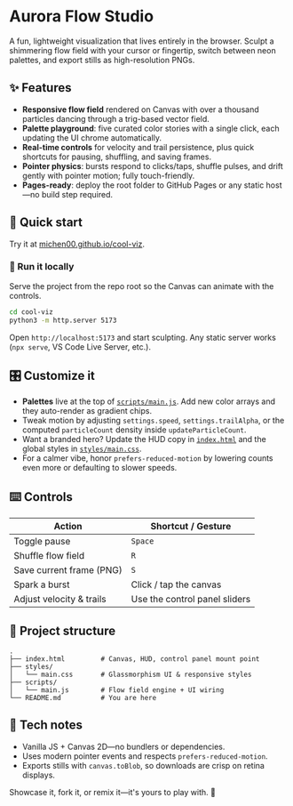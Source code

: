 # Aurora Flow Studio

A fun, lightweight visualization that lives entirely in the browser. Sculpt a shimmering flow field with your cursor or fingertip, switch between neon palettes, and export stills as high-resolution PNGs.

## ✨ Features

- **Responsive flow field** rendered on Canvas with over a thousand particles dancing through a trig-based vector field.
- **Palette playground**: five curated color stories with a single click, each updating the UI chrome automatically.
- **Real-time controls** for velocity and trail persistence, plus quick shortcuts for pausing, shuffling, and saving frames.
- **Pointer physics**: bursts respond to clicks/taps, shuffle pulses, and drift gently with pointer motion; fully touch-friendly.
- **Pages-ready**: deploy the root folder to GitHub Pages or any static host—no build step required.

## 🚀 Quick start

Try it at [michen00.github.io/cool-viz](https://michen00.github.io/cool-viz).

### 📡 Run it locally

Serve the project from the repo root so the Canvas can animate with the controls.

```bash
cd cool-viz
python3 -m http.server 5173
```

Open `http://localhost:5173` and start sculpting. Any static server works (`npx serve`, VS Code Live Server, etc.).

<!-- For a custom domain, point your DNS to GitHub Pages and drop a `CNAME` file in the repo root. -->

## 🎛 Customize it

- **Palettes** live at the top of [`scripts/main.js`](./scripts/main.js). Add new color arrays and they auto-render as gradient chips.
- Tweak motion by adjusting `settings.speed`, `settings.trailAlpha`, or the computed `particleCount` density inside `updateParticleCount`.
- Want a branded hero? Update the HUD copy in [`index.html`](./index.html) and the global styles in [`styles/main.css`](./styles/main.css).
- For a calmer vibe, honor `prefers-reduced-motion` by lowering counts even more or defaulting to slower speeds.

## ⌨️ Controls

| Action                   | Shortcut / Gesture            |
| ------------------------ | ----------------------------- |
| Toggle pause             | `Space`                       |
| Shuffle flow field       | `R`                           |
| Save current frame (PNG) | `S`                           |
| Spark a burst            | Click / tap the canvas        |
| Adjust velocity & trails | Use the control panel sliders |

## 📁 Project structure

```
.
├── index.html         # Canvas, HUD, control panel mount point
├── styles/
│   └── main.css       # Glassmorphism UI & responsive styles
├── scripts/
│   └── main.js        # Flow field engine + UI wiring
└── README.md          # You are here
```

## 🧠 Tech notes

- Vanilla JS + Canvas 2D—no bundlers or dependencies.
- Uses modern pointer events and respects `prefers-reduced-motion`.
- Exports stills with `canvas.toBlob`, so downloads are crisp on retina displays.

Showcase it, fork it, or remix it—it's yours to play with. 💫
